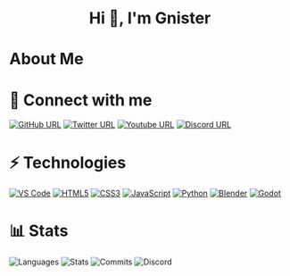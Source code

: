 <h1 align="center">Hi 👋, I'm Gnister</h1>

# About Me

# 💾 Connect with me
[![GitHub URL](https://img.shields.io/badge/GitHub-100000?style=for-the-badge&logo=github&logoColor=white)](https://github.com/GnisterDev)
[![Twitter URL](https://img.shields.io/badge/Twitter-1DA1F2?style=for-the-badge&logo=twitter&logoColor=white)](https://twitter.com/Gnister_/)
[![Youtube URL](https://img.shields.io/badge/YouTube-FF0000?style=for-the-badge&logo=youtube&logoColor=white)](https://www.youtube.com/channel/UCk8Yycki2EeNdmnCpnxzUag)
[![Discord URL](https://img.shields.io/badge/Discord-5865F2?style=for-the-badge&logo=discord&logoColor=white)](./)

# ⚡ Technologies
[![VS Code](https://img.shields.io/badge/VSCode-0078D4?style=for-the-badge&logo=visual%20studio%20code&logoColor=white)](https://code.visualstudio.com/)
[![HTML5](https://img.shields.io/badge/HTML5-E34F26?style=for-the-badge&logo=html5&logoColor=white)](https://developer.mozilla.org/en-US/docs/Learn/HTML)
[![CSS3](https://img.shields.io/badge/CSS3-1572B6?style=for-the-badge&logo=css3&logoColor=white)](https://developer.mozilla.org/en-US/docs/Learn/CSS)
[![JavaScript](https://img.shields.io/badge/JavaScript-323330?style=for-the-badge&logo=javascript&logoColor=F7DF1E)](https://developer.mozilla.org/en-US/docs/Learn/JavaScript)
[![Python](https://img.shields.io/badge/Python-FFD43B?style=for-the-badge&logo=python&logoColor=blue)](https://www.python.org)
[![Blender](https://img.shields.io/badge/blender-%23F5792A.svg?style=for-the-badge&logo=blender&logoColor=white)](https://www.blender.org/)
[![Godot](https://img.shields.io/badge/Godot-478CBF?style=for-the-badge&logo=GodotEngine&logoColor=white)](https://godotengine.org/)
[![]()]()

# 📊 Stats
![Languages](https://github-readme-stats.vercel.app/api/top-langs/?username=GnisterDev&theme=blueberry&count_private=true&hide_border=true&line_height=25)
![Stats](https://github-readme-stats.vercel.app/api?username=GnisterDev&theme=blueberry&count_private=true&hide_border=true&line_height=25)
![Commits](https://github-readme-streak-stats.herokuapp.com/?user=GnisterDev&theme=blueberry&count_private=true&hide_border=true&line_height=25)
![Discord](https://lanyard.cnrad.dev/api/531795987304284162?idleMessage=Probably%20programming%20something)